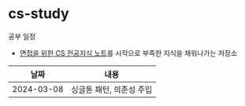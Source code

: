 # cs-study

공부 일정

- [면접을 위한 CS 전공지식 노트](https://m.yes24.com/Goods/Detail/108887922)를 시작으로 부족한 지식을 채워나가는 저장소

| 날짜 | 내용 |
| --- | --- |
| 2024-03-08 | 싱글톤 패턴, 의존성 주입 |